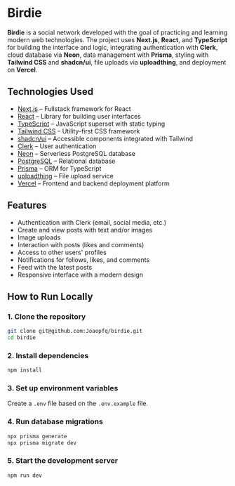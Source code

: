 # Birdie

**Birdie** is a social network developed with the goal of practicing and learning modern web technologies. The project uses **Next.js**, **React**, and **TypeScript** for building the interface and logic, integrating authentication with **Clerk**, cloud database via **Neon**, data management with **Prisma**, styling with **Tailwind CSS** and **shadcn/ui**, file uploads via **uploadthing**, and deployment on **Vercel**.

## Technologies Used
- [Next.js](https://nextjs.org/) – Fullstack framework for React
- [React](https://reactjs.org/) – Library for building user interfaces
- [TypeScript](https://www.typescriptlang.org/) – JavaScript superset with static typing
- [Tailwind CSS](https://tailwindcss.com/) – Utility-first CSS framework
- [shadcn/ui](https://ui.shadcn.dev/) – Accessible components integrated with Tailwind
- [Clerk](https://clerk.com/) – User authentication
- [Neon](https://neon.tech/) – Serverless PostgreSQL database
- [PostgreSQL](https://www.postgresql.org/) – Relational database
- [Prisma](https://www.prisma.io/) – ORM for TypeScript
- [uploadthing](https://uploadthing.com/) – File upload service
- [Vercel](https://vercel.com/) – Frontend and backend deployment platform

## Features
- Authentication with Clerk (email, social media, etc.)
- Create and view posts with text and/or images
- Image uploads
- Interaction with posts (likes and comments)
- Access to other users' profiles
- Notifications for follows, likes, and comments
- Feed with the latest posts
- Responsive interface with a modern design

## How to Run Locally

### 1. Clone the repository

```bash
git clone git@github.com:Joaopfq/birdie.git
cd birdie
```

### 2. Install dependencies

```bash
npm install
```

### 3. Set up environment variables

Create a `.env` file based on the `.env.example` file.

### 4. Run database migrations

```bash
npx prisma generate
npx prisma migrate dev
```

### 5. Start the development server

```bash
npm run dev
```
